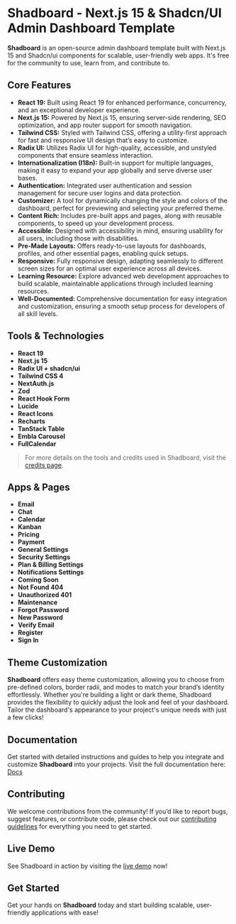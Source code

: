 # Shadboard - Next.js 15 & Shadcn/UI Admin Dashboard Template

**Shadboard** is an open-source admin dashboard template built with Next.js 15 and Shadcn/ui components for scalable, user-friendly web apps. It's free for the community to use, learn from, and contribute to.

## Core Features

- **React 19:** Built using React 19 for enhanced performance, concurrency, and an exceptional developer experience.
- **Next.js 15:** Powered by Next.js 15, ensuring server-side rendering, SEO optimization, and app router support for smooth navigation.
- **Tailwind CSS:** Styled with Tailwind CSS, offering a utility-first approach for fast and responsive UI design that’s easy to customize.
- **Radix UI:** Utilizes Radix UI for high-quality, accessible, and unstyled components that ensure seamless interaction.
- **Internationalization (I18n):** Built-in support for multiple languages, making it easy to expand your app globally and serve diverse user bases.
- **Authentication:** Integrated user authentication and session management for secure user logins and data protection.
- **Customizer:** A tool for dynamically changing the style and colors of the dashboard, perfect for previewing and selecting your preferred theme.
- **Content Rich:** Includes pre-built apps and pages, along with reusable components, to speed up your development process.
- **Accessible:** Designed with accessibility in mind, ensuring usability for all users, including those with disabilities.
- **Pre-Made Layouts:** Offers ready-to-use layouts for dashboards, profiles, and other essential pages, enabling quick setups.
- **Responsive:** Fully responsive design, adapting seamlessly to different screen sizes for an optimal user experience across all devices.
- **Learning Resource:** Explore advanced web development approaches to build scalable, maintainable applications through included learning resources.
- **Well-Documented:** Comprehensive documentation for easy integration and customization, ensuring a smooth setup process for developers of all skill levels.

## Tools & Technologies

- **React 19** 
- **Next.js 15**
- **Radix UI + shadcn/ui**
- **Tailwind CSS 4** 
- **NextAuth.js**
- **Zod**
- **React Hook Form** 
- **Lucide** 
- **React Icons**
- **Recharts** 
- **TanStack Table** 
- **Embla Carousel** 
- **FullCalendar**

> For more details on the tools and credits used in Shadboard, visit the [credits page](https://shadboard.vercel.app/docs/miscellaneous/credits).

## Apps & Pages

- **Email**
- **Chat**
- **Calendar**
- **Kanban**
- **Pricing**
- **Payment**
- **General Settings**
- **Security Settings**
- **Plan & Billing Settings**
- **Notifications Settings**
- **Coming Soon**
- **Not Found 404**
- **Unauthorized 401**
- **Maintenance**
- **Forgot Password**
- **New Password**
- **Verify Email**
- **Register**
- **Sign In**

## Theme Customization

**Shadboard** offers easy theme customization, allowing you to choose from pre-defined colors, border radii, and modes to match your brand’s identity effortlessly. Whether you're building a light or dark theme, Shadboard provides the flexibility to quickly adjust the look and feel of your dashboard. Tailor the dashboard's appearance to your project's unique needs with just a few clicks!

## Documentation

Get started with detailed instructions and guides to help you integrate and customize **Shadboard** into your projects. Visit the full documentation here: [Docs](https://shadboard.vercel.app/docs)

## Contributing

We welcome contributions from the community! If you’d like to report bugs, suggest features, or contribute code, please check out our [contributing guidelines](https://github.com/Qualiora/shadboard/blob/main/CONTRIBUTING.md) for everything you need to get started.

## Live Demo

See Shadboard in action by visiting the [live demo](https://shadboard.vercel.app/) now!

## Get Started

Get your hands on **Shadboard** today and start building scalable, user-friendly applications with ease!
